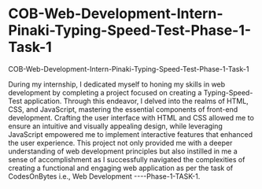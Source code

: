 # COB-Web-Development-Intern-Pinaki-Typing-Speed-Test-Phase-1-Task-1
COB-Web-Development-Intern-Pinaki-Typing-Speed-Test-Phase-1-Task-1

During my internship, I dedicated myself to honing my skills in web development by completing a project focused on creating a Typing-Speed-Test application. Through this endeavor, I delved into the realms of HTML, CSS, and JavaScript, mastering the essential components of front-end development. Crafting the user interface with HTML and CSS allowed me to ensure an intuitive and visually appealing design, while leveraging JavaScript empowered me to implement interactive features that enhanced the user experience. This project not only provided me with a deeper understanding of web development principles but also instilled in me a sense of accomplishment as I successfully navigated the complexities of creating a functional and engaging web application as per the task of CodesOnBytes i.e., Web Development ----Phase-1-TASK-1.

